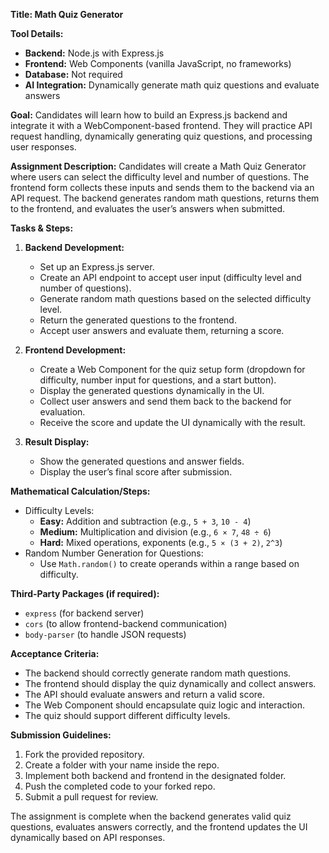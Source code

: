 **Title: Math Quiz Generator**

**Tool Details:**
- **Backend:** Node.js with Express.js
- **Frontend:** Web Components (vanilla JavaScript, no frameworks)
- **Database:** Not required
- **AI Integration:** Dynamically generate math quiz questions and evaluate answers

**Goal:**
Candidates will learn how to build an Express.js backend and integrate it with a WebComponent-based frontend. They will practice API request handling, dynamically generating quiz questions, and processing user responses.

**Assignment Description:**
Candidates will create a Math Quiz Generator where users can select the difficulty level and number of questions. The frontend form collects these inputs and sends them to the backend via an API request. The backend generates random math questions, returns them to the frontend, and evaluates the user’s answers when submitted.

**Tasks & Steps:**
1. **Backend Development:**
   - Set up an Express.js server.
   - Create an API endpoint to accept user input (difficulty level and number of questions).
   - Generate random math questions based on the selected difficulty level.
   - Return the generated questions to the frontend.
   - Accept user answers and evaluate them, returning a score.

2. **Frontend Development:**
   - Create a Web Component for the quiz setup form (dropdown for difficulty, number input for questions, and a start button).
   - Display the generated questions dynamically in the UI.
   - Collect user answers and send them back to the backend for evaluation.
   - Receive the score and update the UI dynamically with the result.

3. **Result Display:**
   - Show the generated questions and answer fields.
   - Display the user’s final score after submission.
   
**Mathematical Calculation/Steps:**
- Difficulty Levels:
  - **Easy:** Addition and subtraction (e.g., `5 + 3`, `10 - 4`)
  - **Medium:** Multiplication and division (e.g., `6 × 7`, `48 ÷ 6`)
  - **Hard:** Mixed operations, exponents (e.g., `5 × (3 + 2)`, `2^3`)
- Random Number Generation for Questions:
  - Use `Math.random()` to create operands within a range based on difficulty.

**Third-Party Packages (if required):**
- `express` (for backend server)
- `cors` (to allow frontend-backend communication)
- `body-parser` (to handle JSON requests)

**Acceptance Criteria:**
- The backend should correctly generate random math questions.
- The frontend should display the quiz dynamically and collect answers.
- The API should evaluate answers and return a valid score.
- The Web Component should encapsulate quiz logic and interaction.
- The quiz should support different difficulty levels.

**Submission Guidelines:**
1. Fork the provided repository.
2. Create a folder with your name inside the repo.
3. Implement both backend and frontend in the designated folder.
4. Push the completed code to your forked repo.
5. Submit a pull request for review.

The assignment is complete when the backend generates valid quiz questions, evaluates answers correctly, and the frontend updates the UI dynamically based on API responses.

